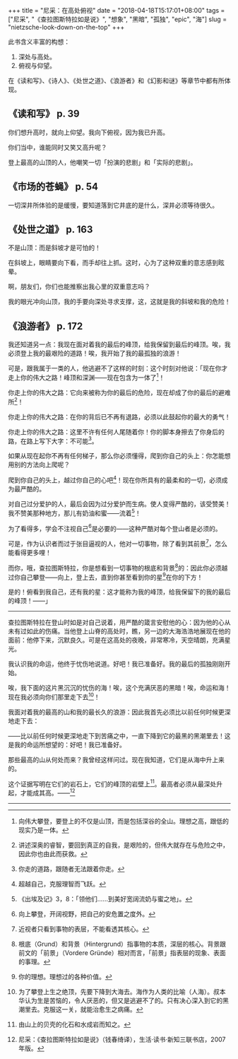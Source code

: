 +++
title = "尼采：在高处俯视"
date = "2018-04-18T15:17:01+08:00"
tags = ["尼采", "《查拉图斯特拉如是说》", "想象", "黑暗", "孤独", "epic", "海"]
slug = "nietzsche-look-down-on-the-top"
+++

此书含义丰富的构想：

1. 深处与高处。
2. 俯视与仰望。

在《读和写》、《诗人》、《处世之道》、《浪游者》和《幻影和谜》等章节中都有所体现。

## 《读和写》 p. 39

你们想升高时，就向上仰望。我向下俯视，因为我已升高。

你们当中，谁能同时又笑又高升呢？

登上最高的山顶的人，他嘲笑一切「扮演的悲剧」和「实际的悲剧」。

## 《市场的苍蝇》 p. 54

一切深井所体验的是缓慢，要知道落到它井底的是什么，深井必须等待很久。

## 《处世之道》 p. 163 

不是山顶：而是斜坡才是可怕的！

在斜坡上，眼睛要向下看，而手却往上抓。这时，心为了这种双重的意志感到眩晕。

啊，朋友们，你们也能推察出我心里的双重意志吗？

我的眼光冲向山顶，我的手要向深处寻求支撑，这，这就是我的斜坡和我的危险！

## 《浪游者》 p. 172

我还知道另一点：我现在面对着我的最后的峰顶，给我保留到最后的峰顶。唉，我必须登上我的最艰险的道路！唉，我开始了我的最孤独的浪游！

可是，跟我属于一类的人，他逃避不了这样的时刻：这个时刻对他说：「现在你才走上你的伟大之路！峰顶和深渊——现在包含为一体了[^1]！

你走上你的伟大之路：它向来被称为你的最后的危险，现在却成了你的最后的避难所[^2]！

你走上你的伟大之路：在你的背后已不再有退路，必须以此鼓起你的最大的勇气！

你走上你的伟大之路：这里不许有任何人尾随着你！你的脚本身擦去了你身后的路，在路上写下大字：不可能[^3]。

如果从现在起你不再有任何梯子，那么你必须懂得，爬到你自己的头上：你怎能想用别的方法向上爬呢？

爬到你自己的头上，越过你自己的心吧[^4]！现在你所具有的最柔和的一切，必须成为最严酷的。

对自己过分爱护的人，最后会因为过分爱护而生病。使人变得严酷的，该受赞美！我不赞美那种地方，那儿有奶油和蜜——流着[^5]！

为了看得多，学会不注视自己[^6]是必要的——这种严酷对每个登山者是必须的。

可是，作为认识者而过于张目逼视的人，他对一切事物，除了看到其前景[^7]，怎么能看得更多哩！

而你，哦，查拉图斯特拉，你是想看到一切事物的根底和背景[^8]的：因此你必须越过你自己攀登——向上，登上去，直到你甚至看到你的星[^9]在你的下方！

是的！俯看到我自己，还有我的星：这才能称为我的峰顶，给我保留下的我的最后的峰顶！——」

---

查拉图斯特拉在登山时如是对自己说着，用严酷的箴言安慰他的心：因为他的心从未有过如此的伤痛。当他登上山脊的高处时，瞧，另一边的大海浩浩地展现在他的面前：他停下来，沉默良久。可是在这高处的夜晚，非常寒冷，天空晴朗，充满星光。

我认识我的命运，他终于忧伤地说道。好吧！我已准备好。我的最后的孤独刚刚开始。

唉，我下面的这片黑沉沉的忧伤的海！唉，这个充满厌恶的黑暗！唉，命运和海！现在我必须向你们那里走下去[^10]！

我面对着我的最高的山和我的最长久的浪游：因此我首先必须比以前任何时候更深地走下去：

——比以前任何时候更深地走下到苦痛之中，一直下降到它的最黑的黑潮里去！这是我的命运所想望的：好吧！我已准备好。

那些最高的山从何处而来？我曾经这样问过。现在我知道，它们是从海中升上来的。

这个证据写明在它们的岩石上，它们的峰顶的岩壁上[^11]。最高者必须从最深处升起，才能成其高。——[^12]

---

[^1]: 向伟大攀登，要登上的不仅是山顶，而是包括深谷的全山。理想之高，跟低的现实乃是一体。
[^2]: 讲述深奥的睿智，要回到真正的自我，是艰险的，但伟大就存在与危险之中，因此你也由此而获救。
[^3]: 你走的道路，跟随者无法跟着你走。
[^4]: 超越自己，克服理智而飞跃。
[^5]: 《出埃及记》3，8：「领他们……到美好宽阔流奶与蜜之地」。
[^6]: 向上攀登，开阔视野，把自己的安危置之度外。
[^7]: 近视者只看到事物的表层，不能看透其核心。
[^8]: 根底（Grund）和背景（Hintergrund）指事物的本质，深层的核心。背景跟前文的「前景」（Vordere Gründe）相对而言，「前景」指表层的现象、表面的事理。
[^9]: 你的理想。理想过的各种价值。
[^10]: 为了攀登上生之绝顶，先要下降到大海去。海作为人类的比喻（人海）。叔本华认为生是苦恼的，令人厌恶的，但又是逃避不了的。只有决心深入到它的黑潮里去。克服这一关，就能治愈生之病痛。
[^11]: 由山上的贝壳的化石和水成岩而知之。
[^12]: 尼采：《查拉图斯特拉如是说》（钱春绮译），生活·读书·新知三联书店，2007 年版。
